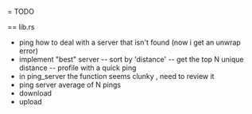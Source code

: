 = TODO

== lib.rs
- ping how to deal with a server that isn't found (now i get an unwrap error)
- implement "best" server
-- sort by 'distance'
-- get the top N unique distance
-- profile with a quick ping
- in ping_server the function seems clunky , need to review it
- ping server average of N pings
- download
- upload
